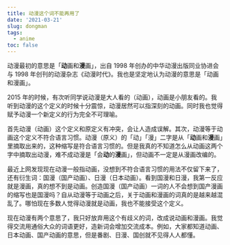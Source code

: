 ```yaml
---
title: 动漫这个词不能再用了
date: '2021-03-21'
slug: dongman
tags:
  - anime
toc: false
---
```


<!--more-->

动漫最初的意思是「**动**画和**漫**画」，出自 1998 年创办的中华动漫出版同业协进会与 1998 年创刊的动漫杂志《动漫时代》。我也是坚定地认为动漫的意思是「动画和漫画」。

2015 年的时候，有次听同学说动漫是大人看的（动画），动画是小朋友看的。我听到动漫的这个定义的时候十分震惊，动漫居然可以指深刻的动画。同时我也觉得赋予动漫一个新定义的行为完全不可理喻。

首先动漫（动画）这个定义和原定义有冲突，会让人造成误解。其次，动漫等于动画这个定义不符合语言习惯。动漫（原义）的「动」「漫」二字是从「**动**画和**漫**画」里摘取出来的，这种缩写是符合语言习惯的。但是我真的不知道怎么从动画这两个字中摘取出动漫，难不成动漫是「会**动**的**漫**画」，但动画不一定是从漫画改编的。

最近上网发现现在动漫一般指动画，没想到不符合语言习惯的用法不仅留下来了，还有衍生词：国漫（国产动画）、日漫（日本动画）。看到国漫和日漫，我第一反应就是漫画，真的想不到是动画。创造国漫（国产动画）一词的人不会想到国产漫画的缩写也是国漫吗？自从动漫等于动画之后，关于动画和漫画的词真的是越来越混乱了。哪怕现在多数人觉得动漫就是动画，我也不能接受这个定义。

现在动漫有两个意思了，我只好放弃用这个有歧义的词，改成说动画和漫画。我觉得交流用通俗大众的词语更好，造新词会增加交流成本。例如，大家都知道动画、日本动画、国产动画的意思，但是番剧、日漫、国创就不见得人人都懂。
